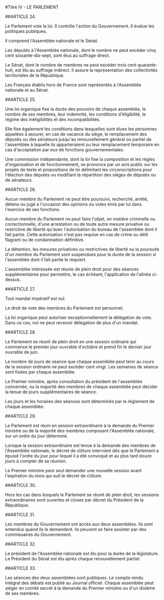 #Titre IV - LE PARLEMENT

##ARTICLE 24.

Le Parlement vote la loi. Il contrôle l'action du Gouvernement. Il évalue les politiques publiques. 

Il comprend l'Assemblée nationale et le Sénat. 

Les députés à l'Assemblée nationale, dont le nombre ne peut excéder cinq cent soixante-dix-sept, sont élus au suffrage direct. 

Le Sénat, dont le nombre de membres ne peut excéder trois cent quarante-huit, est élu au suffrage indirect. Il assure la représentation des collectivités territoriales de la République. 

Les Français établis hors de France sont représentés à l'Assemblée nationale et au Sénat.

##ARTICLE 25.

Une loi organique fixe la durée des pouvoirs de chaque assemblée, le nombre de ses membres, leur indemnité, les conditions d'éligibilité, le régime des inéligibilités et des incompatibilités. 

Elle fixe également les conditions dans lesquelles sont élues les personnes appelées à assurer, en cas de vacance du siège, le remplacement des députés ou des sénateurs jusqu'au renouvellement général ou partiel de l'assemblée à laquelle ils appartenaient ou leur remplacement temporaire en cas d'acceptation par eux de fonctions gouvernementales. 

Une commission indépendante, dont la loi fixe la composition et les règles d'organisation et de fonctionnement, se prononce par un avis public sur les projets de texte et propositions de loi délimitant les circonscriptions pour l'élection des députés ou modifiant la répartition des sièges de députés ou de sénateurs.

##ARTICLE 26.

Aucun membre du Parlement ne peut être poursuivi, recherché, arrêté, détenu ou jugé à l'occasion des opinions ou votes émis par lui dans l'exercice de ses fonctions. 

Aucun membre du Parlement ne peut faire l'objet, en matière criminelle ou correctionnelle, d'une arrestation ou de toute autre mesure privative ou restrictive de liberté qu'avec l'autorisation du bureau de l'assemblée dont il fait partie. Cette autorisation n'est pas requise en cas de crime ou délit flagrant ou de condamnation définitive. 

La détention, les mesures privatives ou restrictives de liberté ou la poursuite d'un membre du Parlement sont suspendues pour la durée de la session si l'assemblée dont il fait partie le requiert. 

L'assemblée intéressée est réunie de plein droit pour des séances supplémentaires pour permettre, le cas échéant, l'application de l'alinéa ci-dessus.

##ARTICLE 27.

Tout mandat impératif est nul. 

Le droit de vote des membres du Parlement est personnel. 

La loi organique peut autoriser exceptionnellement la délégation de vote. Dans ce cas, nul ne peut recevoir délégation de plus d'un mandat.

##ARTICLE 28.

Le Parlement se réunit de plein droit en une session ordinaire qui commence le premier jour ouvrable d'octobre et prend fin le dernier jour ouvrable de juin. 

Le nombre de jours de séance que chaque assemblée peut tenir au cours de la session ordinaire ne peut excéder cent vingt. Les semaines de séance sont fixées par chaque assemblée. 

Le Premier ministre, après consultation du président de l'assemblée concernée, ou la majorité des membres de chaque assemblée peut décider la tenue de jours supplémentaires de séance. 

Les jours et les horaires des séances sont déterminés par le règlement de chaque assemblée.

##ARTICLE 29.

Le Parlement est réuni en session extraordinaire à la demande du Premier ministre ou de la majorité des membres composant l'Assemblée nationale, sur un ordre du jour déterminé. 

Lorsque la session extraordinaire est tenue à la demande des membres de l'Assemblée nationale, le décret de clôture intervient dès que le Parlement a épuisé l'ordre du jour pour lequel il a été convoqué et au plus tard douze jours à compter de sa réunion. 

Le Premier ministre peut seul demander une nouvelle session avant l'expiration du mois qui suit le décret de clôture.

##ARTICLE 30.

Hors les cas dans lesquels le Parlement se réunit de plein droit, les sessions extraordinaires sont ouvertes et closes par décret du Président de la République.

##ARTICLE 31.

Les membres du Gouvernement ont accès aux deux assemblées. Ils sont entendus quand ils le demandent. 
Ils peuvent se faire assister par des commissaires du Gouvernement.

##ARTICLE 32.

Le président de l'Assemblée nationale est élu pour la durée de la législature. Le Président du Sénat est élu après chaque renouvellement partiel.

##ARTICLE 33.

Les séances des deux assemblées sont publiques. Le compte rendu intégral des débats est publié au Journal officiel. 
Chaque assemblée peut siéger en comité secret à la demande du Premier ministre ou d'un dixième de ses membres.

